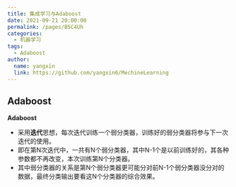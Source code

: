 ```yaml
---
title: 集成学习与Adaboost
date: 2021-09-21 20:00:00
permalink: /pages/B5C4Uh
categories: 
  - 机器学习
tags: 
  - Adaboost
author: 
  name: yangxin
  link: https://github.com/yangxin6/MechineLearning
---
```



## Adaboost

**Adaboost**

- 采用**迭代**思想，每次迭代训练一个弱分类器，训练好的弱分类器将参与下一次迭代的使用。
- 即在第N次迭代中，一共有N个弱分类器，其中N-1个是以前训练好的，其各种参数都不再改变，本次训练第N个分类器。
- 其中弱分类器的关系是第N个弱分类器更可能分对前N-1个弱分类器没分对的数据，最终分类输出要看这N个分类器的综合效果。

